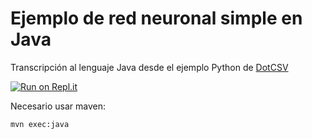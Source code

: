 # Ejemplo de red neuronal simple en Java

Transcripción al lenguaje Java desde el ejemplo Python de [DotCSV](https://www.youtube.com/watch?v=W8AeOXa_FqU)

[![Run on Repl.it](https://repl.it/badge/github/dperezcabrera/neural-net-example)](https://repl.it/@dperezcabrera/neural-net-example#src/main/java/com/github/dperezcabrera/nn/Main.java)

Necesario usar maven:

```
mvn exec:java
```

